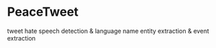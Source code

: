 # PeaceTweet
tweet hate speech detection &amp; language name entity extraction &amp; event extraction 
